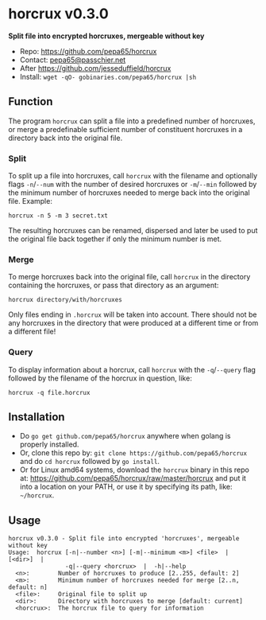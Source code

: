# horcrux v0.3.0
**Split file into encrypted horcruxes, mergeable without key**

* Repo: https://github.com/pepa65/horcrux
* Contact: pepa65@passchier.net
* After https://github.com/jesseduffield/horcrux
* Install: `wget -qO- gobinaries.com/pepa65/horcrux |sh`

## Function
The program `horcrux` can split a file into a predefined number of horcruxes,
or merge a predefinable sufficient number of constituent horcruxes in a
directory back into the original file.

### Split
To split up a file into horcruxes, call `horcrux` with the filename and
optionally flags `-n`/`--num` with the number of desired horcruxes or
`-m`/`--min` followed by the minimum number of horcruxes needed to merge back
into the original file. Example:

`horcrux -n 5 -m 3 secret.txt`

The resulting horcruxes can be renamed, dispersed and later be used to put the
original file back together if only the minimum number is met.

### Merge
To merge horcruxes back into the original file, call `horcrux` in the
directory containing the horcruxes, or pass that directory as an argument:

`horcrux directory/with/horcruxes`

Only files ending in `.horcrux` will be taken into account. There should not be
any horcruxes in the directory that were produced at a different time or from a
different file!

### Query
To display information about a horcrux, call `horcrux` with the `-q`/`--query`
flag followed by the filename of the horcrux in question, like:

`horcrux -q file.horcrux`

## Installation
- Do `go get github.com/pepa65/horcrux` anywhere when golang is properly
installed.
- Or, clone this repo by: `git clone https://github.com/pepa65/horcrux`
and do `cd horcrux` followed by `go install`.
- Or for Linux amd64 systems, download the `horcrux` binary in this repo at:
https://github.com/pepa65/horcrux/raw/master/horcrux and put it into a location
on your PATH, or use it by specifying its path, like: `~/horcrux`.

## Usage
```
horcrux v0.3.0 - Split file into encrypted 'horcruxes', mergeable without key
Usage:  horcrux [-n|--number <n>] [-m|--minimum <m>] <file>  |  [<dir>]  |
                -q|--query <horcrux>  |  -h|--help
  <n>:        Number of horcruxes to produce [2..255, default: 2]
  <m>:        Minimum number of horcruxes needed for merge [2..n, default: n]
  <file>:     Original file to split up
  <dir>:      Directory with horcruxes to merge [default: current]
  <horcrux>:  The horcrux file to query for information
```
